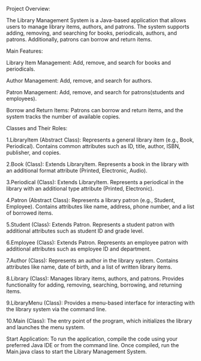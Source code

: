 Project Overview:

The Library Management System is a Java-based application that allows users to manage library items, authors, and patrons. The system supports adding, removing, and searching for books, periodicals, authors, and patrons. Additionally, patrons can borrow and return items.

Main Features:

Library Item Management: Add, remove, and search for books and periodicals.

Author Management: Add, remove, and search for authors.

Patron Management: Add, remove, and search for patrons(students and employees).

Borrow and Return Items: Patrons can borrow and return items, and the system tracks the number of available copies.

Classes and Their Roles:

1.LibraryItem (Abstract Class):
Represents a general library item (e.g., Book, Periodical).
Contains common attributes such as ID, title, author, ISBN, publisher, and copies.

2.Book (Class):
Extends LibraryItem.
Represents a book in the library with an additional format attribute (Printed, Electronic, Audio).

3.Periodical (Class):
Extends LibraryItem.
Represents a periodical in the library with an additional type attribute (Printed, Electronic).

4.Patron (Abstract Class):
Represents a library patron (e.g., Student, Employee).
Contains attributes like name, address, phone number, and a list of borrowed items.

5.Student (Class):
Extends Patron.
Represents a student patron with additional attributes such as student ID and grade level.

6.Employee (Class):
Extends Patron.
Represents an employee patron with additional attributes such as employee ID and department.

7.Author (Class):
Represents an author in the library system.
Contains attributes like name, date of birth, and a list of written library items.

8.Library (Class):
Manages library items, authors, and patrons.
Provides functionality for adding, removing, searching, borrowing, and returning items.

9.LibraryMenu (Class):
Provides a menu-based interface for interacting with the library system via the command line.

10.Main (Class):
The entry point of the program, which initializes the library and launches the menu system.

Start Application:
To run the application, compile the code using your preferred Java IDE or from the command line. Once compiled, run the Main.java class to start the Library Management System.
